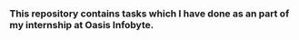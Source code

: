### This repository contains tasks which I have done as an part of my internship at Oasis Infobyte.
